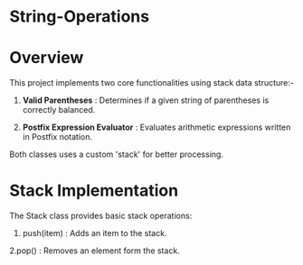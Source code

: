 # String-Operations

# Overview

This project implements two core functionalities using stack data structure:-

1. **Valid Parentheses** : Determines if a given string of parentheses is correctly balanced.

2. **Postfix Expression Evaluator** : Evaluates arithmetic expressions written in Postfix notation.

Both classes uses a custom 'stack' for better processing.

# Stack Implementation

The Stack class provides basic stack operations:

1. push(item) : Adds an item to the stack.

2.pop() : Removes an element form the stack.
